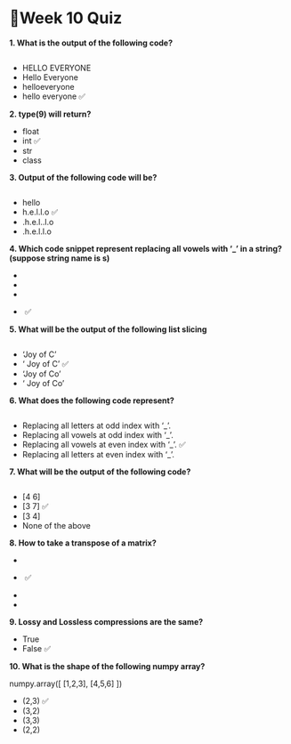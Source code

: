 # 📌Week 10 Quiz

**1. What is the output of the following code?**

<img src="https://storage.googleapis.com/swayam-node1-production.appspot.com/assets/img/noc22_cs31/JOC_W10_Q1.PNG" alt="">
	
- HELLO EVERYONE
- Hello Everyone
- helloeveryone
- hello everyone  ✅

**2. type(9) will return?**
- float
- int  ✅
- str
- class

**3. Output of the following code will be?**

<img src="https://storage.googleapis.com/swayam-node1-production.appspot.com/assets/img/noc22_cs31/JOC_W10_Q3.PNG" alt="">
	
- hello
- h.e.l.l.o  ✅
- .h.e.l..l.o
- .h.e.l.l.o

**4. Which code snippet represent replacing all vowels with ‘_’ in a string?(suppose string name is s)**

- <img src="https://storage.googleapis.com/swayam-node1-production.appspot.com/assets/img/noc22_cs31/JOC_W10_Q4.A.PNG" alt="">

- <img src="https://storage.googleapis.com/swayam-node1-production.appspot.com/assets/img/noc22_cs31/JOC_W10_Q4.B.PNG" alt="">

- <img src="https://storage.googleapis.com/swayam-node1-production.appspot.com/assets/img/noc22_cs31/JOC_W10_Q4.C.PNG" alt="">

- <img src="https://storage.googleapis.com/swayam-node1-production.appspot.com/assets/img/noc22_cs31/JOC_W10_Q4.D.PNG" alt="">  ✅

**5. What will be the output of the following list slicing**

<img src="https://storage.googleapis.com/swayam-node1-production.appspot.com/assets/img/noc22_cs31/JOC_W10_Q5.PNG" alt="">
	
- ‘Joy of C’
- ‘ Joy of C’  ✅
- ‘Joy of Co’
- ‘ Joy of Co’

**6. What does the following code represent?**

<img src="https://storage.googleapis.com/swayam-node1-production.appspot.com/assets/img/noc22_cs31/JOC_W10_Q6.PNG" alt="">
	
- Replacing all letters at odd index with ‘_’.
- Replacing all vowels at odd index with ‘_’.
- Replacing all vowels at even index with ‘_’.  ✅
- Replacing all letters at even index with ‘_’.

**7. What will be the output of the following code?**

<img src="https://storage.googleapis.com/swayam-node1-production.appspot.com/assets/img/noc22_cs31/JOC_W10_Q7.PNG" alt="">
	
- [4 6]
- [3 7]  ✅
- [3 4]
- None of the above

**8. How to take a transpose of a matrix?**
 
- <img src="https://storage.googleapis.com/swayam-node1-production.appspot.com/assets/img/noc22_cs31/JOC_W10_Q8.A.PNG" alt="">

- <img src="https://storage.googleapis.com/swayam-node1-production.appspot.com/assets/img/noc22_cs31/JOC_W10_Q8.A.PNG" alt="">  ✅

- <img src="https://storage.googleapis.com/swayam-node1-production.appspot.com/assets/img/noc22_cs31/JOC_W10_Q8.A.PNG" alt="">

- <img src="https://storage.googleapis.com/swayam-node1-production.appspot.com/assets/img/noc22_cs31/JOC_W10_Q8.A.PNG" alt="">
 
**9. Lossy and Lossless compressions are the same?**
- True
- False  ✅

**10. What is the shape of the following numpy array?**

numpy.array([ [1,2,3], [4,5,6] ])

- (2,3)  ✅
- (3,2)
- (3,3)
- (2,2)
